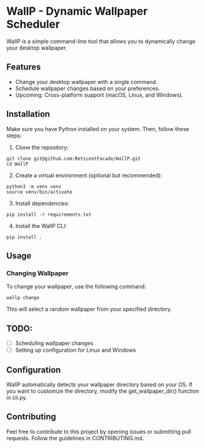 # WallP - Dynamic Wallpaper Scheduler
WallP is a simple command-line tool that allows you to dynamically change your desktop wallpaper. 

## Features

- Change your desktop wallpaper with a single command.
- Schedule wallpaper changes based on your preferences.
- Upcoming: Cross-platform support (macOS, Linux, and Windows).

## Installation

Make sure you have Python installed on your system. Then, follow these steps:

1. Clone the repository:
```
git clone git@github.com:ReticentFacade/WallP.git
cd WallP
```

2. Create a virtual environment (optional but recommended):
 ```
 python3 -m venv venv
 source venv/bin/activate
 ```

3. Install dependencies:
 ```
 pip install -r requirements.txt
 ```

4. Install the WallP CLI:
 ```
 pip install .
 ```

## Usage

### Changing Wallpaper

To change your wallpaper, use the following command:
```
wallp change
```
This will select a random wallpaper from your specified directory.

## TODO:
- [ ] Scheduling wallpaper changes
- [ ] Setting up configuration for Linux and Windows

## Configuration
WallP automatically detects your wallpaper directory based on your OS. If you want to customize the directory, modify the get_wallpaper_dir() function in cli.py.

## Contributing
Feel free to contribute to this project by opening issues or submitting pull requests. Follow the guidelines in CONTRIBUTING.md.


